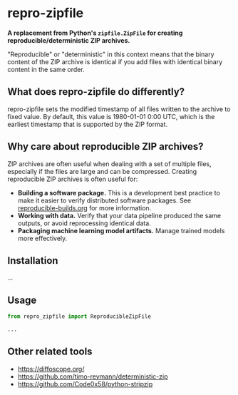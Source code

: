 # repro-zipfile

**A replacement from Python's `zipfile.ZipFile` for creating reproducible/deterministic ZIP archives.**

"Reproducible" or "deterministic" in this context means that the binary content of the ZIP archive is identical if you add files with identical binary content in the same order.

## What does repro-zipfile do differently?

repro-zipfile sets the modified timestamp of all files written to the archive to fixed value. By default, this value is 1980-01-01 0:00 UTC, which is the earliest timestamp that is supported by the ZIP format.

## Why care about reproducible ZIP archives?

ZIP archives are often useful when dealing with a set of multiple files, especially if the files are large and can be compressed. Creating reproducible ZIP archives is often useful for:

- **Building a software package.** This is a development best practice to make it easier to verify distributed software packages. See [reproducible-builds.org](https://reproducible-builds.org/) for more information.
- **Working with data.** Verify that your data pipeline produced the same outputs, or avoid reprocessing identical data.
- **Packaging machine learning model artifacts.** Manage trained models more effectively.

## Installation

...

## Usage

```python
from repro_zipfile import ReproducibleZipFile

...
```

## Other related tools

- https://diffoscope.org/
- https://github.com/timo-reymann/deterministic-zip
- https://github.com/Code0x58/python-stripzip
